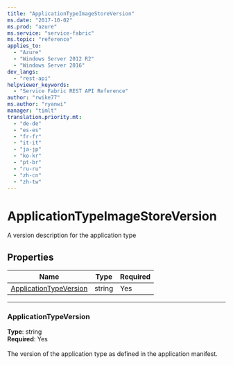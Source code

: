 ```yaml
---
title: "ApplicationTypeImageStoreVersion"
ms.date: "2017-10-02"
ms.prod: "azure"
ms.service: "service-fabric"
ms.topic: "reference"
applies_to: 
  - "Azure"
  - "Windows Server 2012 R2"
  - "Windows Server 2016"
dev_langs: 
  - "rest-api"
helpviewer_keywords: 
  - "Service Fabric REST API Reference"
author: "rwike77"
ms.author: "ryanwi"
manager: "timlt"
translation.priority.mt: 
  - "de-de"
  - "es-es"
  - "fr-fr"
  - "it-it"
  - "ja-jp"
  - "ko-kr"
  - "pt-br"
  - "ru-ru"
  - "zh-cn"
  - "zh-tw"
---
```

# ApplicationTypeImageStoreVersion

A version description for the application type

## Properties
| Name | Type | Required |
| --- | --- | --- |
| [ApplicationTypeVersion](#applicationtypeversion) | string | Yes |

____
### ApplicationTypeVersion
__Type__: string <br/>
__Required__: Yes<br/>
<br/>
The version of the application type as defined in the application manifest.
